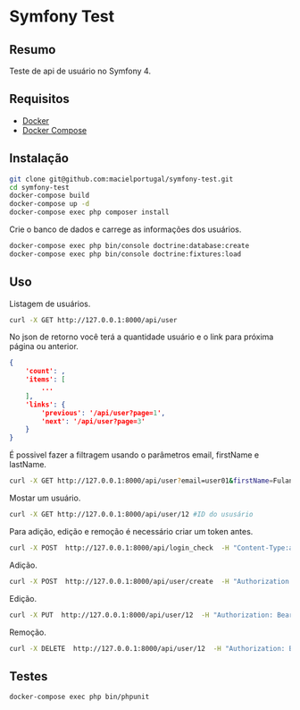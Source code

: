 # Symfony Test

## Resumo

Teste de api  de usuário no Symfony 4.

## Requisitos
* <a href="https://www.docker.com/">Docker</a>
* <a href="https://docs.docker.com/compose/">Docker Compose</a>

## Instalação
```bash
git clone git@github.com:macielportugal/symfony-test.git
cd symfony-test
docker-compose build
docker-compose up -d
docker-compose exec php composer install
```

Crie o banco de dados e carrege as informações dos usuários.
```bash
docker-compose exec php bin/console doctrine:database:create
docker-compose exec php bin/console doctrine:fixtures:load
```

## Uso

Listagem de usuários.

```bash
curl -X GET http://127.0.0.1:8000/api/user
```

No json de retorno você terá a quantidade usuário e o link para próxima página ou anterior.

```json
{
    'count': ,
    'items': [
        ...
    ],
    'links': {
        'previous': '/api/user?page=1',
        'next': '/api/user?page=3'
    }
}
```

É possivel fazer a filtragem usando o parâmetros email, firstName e lastName. 

```bash
curl -X GET http://127.0.0.1:8000/api/user?email=user01&firstName=Fulano
```


Mostar um usuário.

```bash
curl -X GET http://127.0.0.1:8000/api/user/12 #ID do ususário
```

Para adição, edição e remoção é necessário criar um token antes.

```bash
curl -X POST  http://127.0.0.1:8000/api/login_check  -H "Content-Type:application/json"  -d '{"username": "user1@user1.com", "password": "123456" }'
```

Adição.

```bash
curl -X POST  http://127.0.0.1:8000/api/user/create  -H "Authorization: Bearer COLOQUE_AQUI_O_TOKEN"  -H "Content-Type:application/json"  -d '{"email": "fulano@fulano.com", "password": "123456", "firstName": "Fulano", "lastName": "Ciclano" }'
```

Edição.

```bash
curl -X PUT  http://127.0.0.1:8000/api/user/12  -H "Authorization: Bearer COLOQUE_AQUI_O_TOKEN"  -H "Content-Type:application/json"  -d '{"email": "fulano@fulano.com", "password": "123456", "firstName": "Fulano", "lastName": "Ciclano" }'
```

Remoção.
```bash
curl -X DELETE  http://127.0.0.1:8000/api/user/12  -H "Authorization: Bearer COLOQUE_AQUI_O_TOKEN"
```

## Testes

```bash
docker-compose exec php bin/phpunit
```
